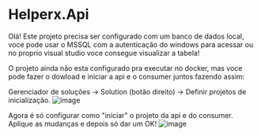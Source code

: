 # Helperx.Api

Olá! Este projeto precisa ser configurado com um banco de dados local, voce pode usar o MSSQL com a autenticação do windows para acessar ou no proprio visual studio voce consegue visualizar a tabela!

O projeto ainda não esta configurado pra executar no docker, mas voce pode fazer o dowload e iniciar a api e o consumer juntos fazendo assim:

Gerenciador de soluções -> Solution (botão direito) -> Definir projetos de inicialização.
![image](https://github.com/daniellyaraujo/Helperx.Api/assets/48495720/d6e4ca7f-7009-4f5b-8fc2-6e7c5484d4eb)

Agora é só configurar como "iniciar" o projeto da api e do consumer.
Aplique as mudanças e depois só dar um OK!
![image](https://github.com/daniellyaraujo/Helperx.Api/assets/48495720/90b32b74-8289-466f-8119-0b615ce0d49d)

